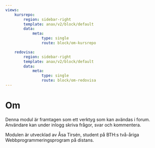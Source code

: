 ```yaml
---
views:
    kursrepo:
        region: sidebar-right
        template: anax/v2/block/default
        data:
            meta: 
                type: single
                route: block/om-kursrepo

    redovisa:
        region: sidebar-right
        template: anax/v2/block/default
        data:
            meta: 
                type: single
                route: block/om-redovisa
---
```

Om
=========================

Denna modul är framtagen som ett verktyg som kan avändas i forum.
Användare kan under inlogg skriva frågor, svar och kommentera. 

Modulen är utvecklad av Åsa Tirsén, student på BTH:s två-åriga Webbprogrammeringsprogram på distans.
